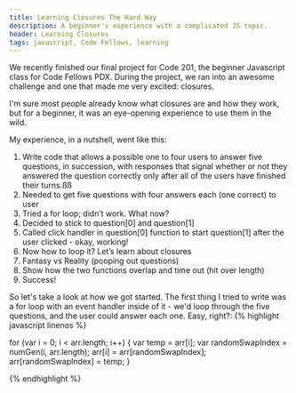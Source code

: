 ```yaml
---
title: Learning Closures The Hard Way
description: A beginner's experience with a complicated JS topic.
header: Learning Closures
tags: javascript, Code Fellows, learning
---
```

We recently finished our final project for Code 201, the beginner Javascript class for Code Fellows PDX. During the project, we ran into an awesome challenge and one that made me very excited: closures.

I'm sure most people already know what closures are and how they work, but for a beginner, it was an eye-opening experience to use them in the wild.

My experience, in a nutshell, went like this:

1. Write code that allows a possible one to four users to answer five questions, in succession, with responses that signal whether or not they answered the question correctly only after all of the users have finished their turns.ßß
2. Needed to get five questions with four answers each (one correct) to user
3. Tried a for loop; didn’t work. What now?
4. Decided to stick to question[0] and question[1]
5. Called click handler in question[0] function to start question[1] after the user clicked - okay, working!
6. Now how to loop it? Let’s learn about closures
7. Fantasy vs Reality (pooping out questions)
8. Show how the two functions overlap and time out (hit over length)
9. Success!

So let's take a look at how we got started. The first thing I tried to write was a for loop with an event handler inside of it - we'd loop through the five questions, and the user could answer each one. Easy, right?:
{% highlight javascript linenos %}

  for (var i = 0; i < arr.length; i++) {
    var temp = arr[i];
    var randomSwapIndex = numGen(i, arr.length);
    arr[i] = arr[randomSwapIndex];
    arr[randomSwapIndex] = temp;
  }

{% endhighlight %}
